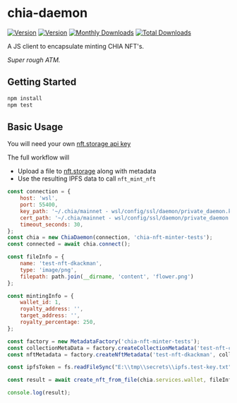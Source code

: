# chia-daemon

  <a href="https://www.npmjs.com/package/chia-nft-minter"><img src="https://img.shields.io/npm/v/chia-nft-minter.svg?sanitize=true" alt="Version"></a>
  <a href="https://www.npmjs.com/package/chia-nft-minter"><img src="https://img.shields.io/npm/l/chia-nft-minter.svg?sanitize=true" alt="Version"></a>
  <a href="https://www.npmjs.com/package/chia-nft-minter"><img src="https://img.shields.io/npm/dm/chia-nft-minter.svg?sanitize=true" alt="Monthly Downloads"></a>
  <a href="https://www.npmjs.com/package/chia-nft-minter"><img src="https://img.shields.io/npm/dt/chia-nft-minter.svg?sanitize=true" alt="Total Downloads"></a>

A JS client to encapsulate minting CHIA NFT's.

_Super rough ATM._

## Getting Started

```bash
npm install
npm test
```

## Basic Usage

You will need your own [nft.storage api key](https://nft.storage/docs/#get-an-api-token)

The full workflow will

- Upload a file to [nft.storage](https://nft.storage) along with metadata
- Use the resulting IPFS data to call `nft_mint_nft`

```javascript
const connection = {
    host: 'wsl',
    port: 55400,
    key_path: '~/.chia/mainnet - wsl/config/ssl/daemon/private_daemon.key',
    cert_path: '~/.chia/mainnet - wsl/config/ssl/daemon/private_daemon.crt',
    timeout_seconds: 30,
};
const chia = new ChiaDaemon(connection, 'chia-nft-minter-tests');
const connected = await chia.connect();

const fileInfo = {
    name: 'test-nft-dkackman',
    type: 'image/png',
    filepath: path.join(__dirname, 'content', 'flower.png')
};

const mintingInfo = {
    wallet_id: 1,
    royalty_address: '',
    target_address: '',
    royalty_percentage: 250,
};

const factory = new MetadataFactory('chia-nft-minter-tests');
const collectionMetaData = factory.createCollectionMetadata('test-nft-collection-dkackman', collectionAttributes);
const nftMetadata = factory.createNftMetadata('test-nft-dkackman', collectionMetaData);

const ipfsToken = fs.readFileSync("E:\\tmp\\secrets\\ipfs.test-key.txt").toString();

const result = await create_nft_from_file(chia.services.wallet, fileInfo, mintingInfo, nftMetadata, ipfsToken);

console.log(result);
```

